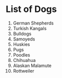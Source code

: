 # List of Dogs
1. German Shepherds
2. Turkish Kangals
3. Bulldogs
4. Samoyeds
5. Huskies
6. Pugs
7. Poodles
8. Chihuahua
9. Alaskan Malamute
10. Rottweiler